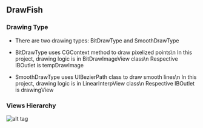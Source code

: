 ## DrawFish

### Drawing Type

 - There are two drawing types: BitDrawType and SmoothDrawType

 - BitDrawType uses CGContext method to draw pixelized points\n
   In this project, drawing logic is in BitDrawImageView class\n
   Respective IBOutlet is tempDrawImage

 - SmoothDrawType uses UIBezierPath class to draw smooth lines\n
   In this project, drawing logic is in LinearInterpView class\n
   Respective IBOutlet is drawingView

### Views Hierarchy
![alt tag](http://oi57.tinypic.com/30vlwyf.jpg)
